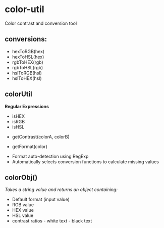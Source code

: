 # color-util
Color contrast and conversion tool

## conversions: 
 - hexToRGB(hex)
 - hexToHSL(hex)
 - rgbToHEX(rgb)
 - rgbToHSL(rgb)
 - hslToRGB(hsl)
 - hslToHEX(hsl)

## colorUtil
  **Regular Expressions**
 - isHEX
 - isRGB
 - isHSL
 
 * getContrast(colorA, colorB)
 
 * getFormat(color)
  - Format auto-detection using RegExp
  - Automatically selects conversion functions to calculate missing values 
 
 
 ## colorObj()
   *Takes a string value and returns an object containing:*
   - Default format (input value)
   - RGB value
   - HEX value
   - HSL value
   - contrast ratios
    - white text
    - black text
